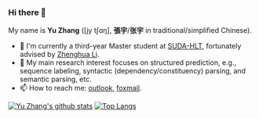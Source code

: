 ### Hi there 👋

<!--
**yzhangcs/yzhangcs** is a ✨ _special_ ✨ repository because its `README.md` (this file) appears on your GitHub profile.

Here are some ideas to get you started:

- 🔭 I’m currently working on ...
- 🌱 I’m currently learning ...
- 👯 I’m looking to collaborate on ...
- 🤔 I’m looking for help with ...
- 💬 Ask me about ...
- 📫 How to reach me: ...
- 😄 Pronouns: ...
- ⚡ Fun fact: ...
-->

My name is **Yu Zhang** ([jy tʃɑŋ], **張宇**/**张宇** in traditional/simplified Chinese).

- 🔭 I'm currently a third-year Master student at [SUDA-HLT](http://hlt.suda.edu.cn), fortunately advised by [Zhenghua Li](http://hlt.suda.edu.cn/~zhli).
- 🌱 My main research interest focuses on structured prediction, e.g., sequence labeling, syntactic (dependency/constituency) parsing, and semantic parsing, etc.
- 📫 How to reach me: [outlook](mailto:yzhang.cs@outlook.com), [foxmail](mailto:yzhang.cs@foxmail.com).

[![Yu Zhang's github stats](https://github-readme-stats.vercel.app/api?username=yzhangcs&hide=issues&show_icons=true)](https://github.com/yzhangcs)
[![Top Langs](https://github-readme-stats.vercel.app/api/top-langs/?username=yzhangcs&layout=compact)](https://github.com/yzhangcs)
